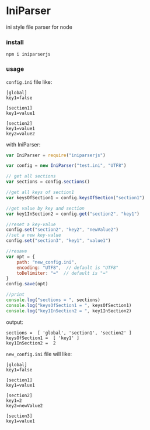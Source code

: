 # IniParser
ini style file parser for node

### install
```shell
npm i iniparserjs
```

### usage
`config.ini` file like:
```shell
[global]
key1=false

[section1]
key1=value1

[section2]
key1=value1
key2=value2
```

with IniParser:
```js
var IniParser = require("iniparserjs")

var config = new IniParser("test.ini", "UTF8")

// get all sections
var sections = config.sections()

//get all keys of section1
var keysOfSection1 = config.keysOfSection("section1")

//get value by key and section
var key1InSection2 = config.get("section2", "key1")

//reset a key-value
config.set("section2", "key2", "newValue2")
//set a new key-value
config.set("section3", "key1", "value1")

//resave
var opt = {
    path: "new_config.ini",
    encoding: "UTF8",  // default is "UTF8"
    toDelimiter: "="  // default is "="
}
config.save(opt)

//print
console.log("sections = ", sections)
console.log("keysOfSection1 = ", keysOfSection1)
console.log("key1InSection2 = ", key1InSection2)
```

output:
```shell
sections =  [ 'global', 'section1', 'section2' ]
keysOfSection1 =  [ 'key1' ]
key1InSection2 =  2
```

`new_config.ini` file will like:
```shell
[global]
key1=false

[section1]
key1=value1

[section2]
key1=2
key2=newValue2

[section3]
key1=value1
```

